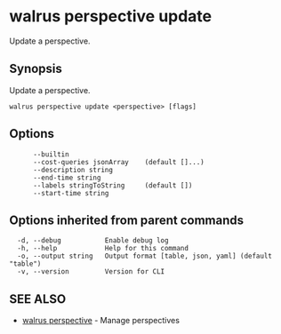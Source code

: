 # walrus perspective update

Update a perspective.

## Synopsis

Update a perspective.

```
walrus perspective update <perspective> [flags]
```

## Options

```
      --builtin                  
      --cost-queries jsonArray    (default []...)
      --description string       
      --end-time string          
      --labels stringToString     (default [])
      --start-time string        
```

## Options inherited from parent commands

```
  -d, --debug           Enable debug log
  -h, --help            Help for this command
  -o, --output string   Output format [table, json, yaml] (default "table")
  -v, --version         Version for CLI
```

## SEE ALSO

* [walrus perspective](walrus_perspective)	 - Manage perspectives


